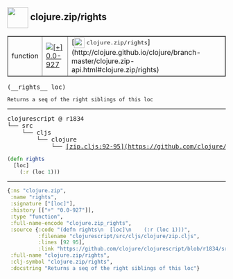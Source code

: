 ## <img width="48px" valign="middle" src="http://i.imgur.com/Hi20huC.png"> clojure.zip/rights

 <table border="1">
<tr>
<td>function</td>
<td><a href="https://github.com/cljsinfo/api-refs/tree/0.0-927"><img valign="middle" alt="[+] 0.0-927" src="https://img.shields.io/badge/+-0.0--927-lightgrey.svg"></a> </td>
<td>
[<img height="24px" valign="middle" src="http://i.imgur.com/1GjPKvB.png"> <samp>clojure.zip/rights</samp>](http://clojure.github.io/clojure/branch-master/clojure.zip-api.html#clojure.zip/rights)
</td>
</tr>
</table>

 <samp>
(__rights__ loc)<br>
</samp>

```
Returns a seq of the right siblings of this loc
```

---

 <pre>
clojurescript @ r1834
└── src
    └── cljs
        └── clojure
            └── <ins>[zip.cljs:92-95](https://github.com/clojure/clojurescript/blob/r1834/src/cljs/clojure/zip.cljs#L92-L95)</ins>
</pre>

```clj
(defn rights
  [loc]
    (:r (loc 1)))
```


---

```clj
{:ns "clojure.zip",
 :name "rights",
 :signature ["[loc]"],
 :history [["+" "0.0-927"]],
 :type "function",
 :full-name-encode "clojure.zip_rights",
 :source {:code "(defn rights\n  [loc]\n    (:r (loc 1)))",
          :filename "clojurescript/src/cljs/clojure/zip.cljs",
          :lines [92 95],
          :link "https://github.com/clojure/clojurescript/blob/r1834/src/cljs/clojure/zip.cljs#L92-L95"},
 :full-name "clojure.zip/rights",
 :clj-symbol "clojure.zip/rights",
 :docstring "Returns a seq of the right siblings of this loc"}

```

